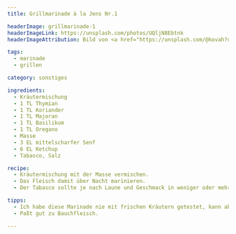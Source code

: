 ```yaml
---
title: Grillmarinade à la Jens Nr.1

headerImage: grillmarinade-1
headerImageLink: https://unsplash.com/photos/UQljN8Ebtnk
headerImageAttribution: Bild von <a href="https://unsplash.com/@kovah?utm_source=unsplash&utm_medium=referral&utm_content=creditCopyText">Kevin Woblick</a> auf <a href="https://unsplash.com/s/photos/marinade?utm_source=unsplash&utm_medium=referral&utm_content=creditCopyText">Unsplash</a>

tags:
  - marinade
  - grillen

category: sonstiges

ingredients:
  - Kräutermischung
  - 1 TL Thymian
  - 1 TL Koriander
  - 1 TL Majoran
  - 1 TL Basilikum
  - 1 TL Oregano
  - Masse
  - 3 EL mittelscharfer Senf
  - 6 EL Ketchup
  - Tabasco, Salz

recipe:
  - Kräutermischung mit der Masse vermischen.
  - Das Fleisch damit über Nacht marinieren.
  - Der Tabasco sollte je nach Laune und Geschmack in weniger oder mehr Schuß zugegeben werden.

tipps:
  - Ich habe diese Marinade nie mit frischen Kräutern getestet, kann aber vermelden, daß sie mit getrockneten sehr gut schmeckt. Auch das Basilikum war getrocknet.
  - Paßt gut zu Bauchfleisch.

---
```

